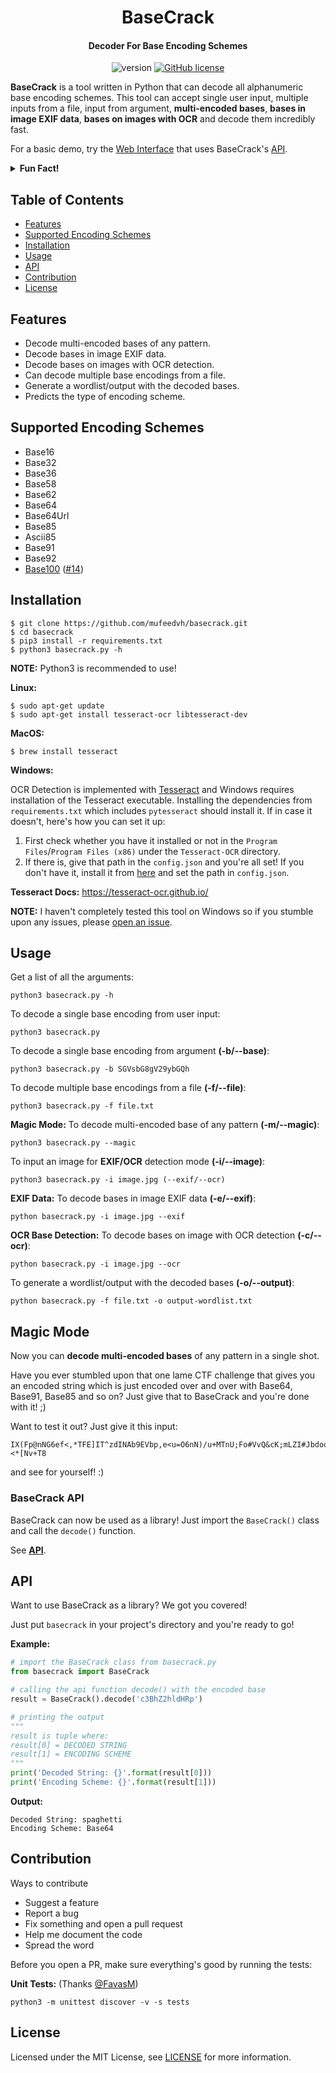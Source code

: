 <h1 align="center">BaseCrack</h1>
<h4 align="center">Decoder For Base Encoding Schemes</h4>
<p align="center">
	<img src="https://img.shields.io/badge/version-4.0-blue.svg" title="version" alt="version">
	<a href="https://github.com/mufeedvh/basecrack/blob/master/LICENSE"><img alt="GitHub license" src="https://img.shields.io/github/license/mufeedvh/basecrack.svg"></a>
</p>

**BaseCrack** is a tool written in Python that can decode all alphanumeric base encoding schemes. This tool can accept single user input, multiple inputs from a file, input from argument, **multi-encoded bases**, **bases in image EXIF data**, **bases on images with OCR** and decode them incredibly fast.

For a basic demo, try the [Web Interface](https://basecrack.herokuapp.com/) that uses BaseCrack's [API](#api).

<details>
	<summary><strong>Fun Fact!</strong></summary>
  	<br>
  	I initially made this after being fed up with lame CTF challenges with multi-encoded bases. Now some of them started doing that in Steganography challenges so I automated that too smh!
</details>

## Table of Contents
- [Features](#features)
- [Supported Encoding Schemes](#supported-encoding-schemes)
- [Installation](#installation)
- [Usage](#usage)
- [API](#api)
- [Contribution](#contribution)
- [License](#license)

## Features

- Decode multi-encoded bases of any pattern.
- Decode bases in image EXIF data.
- Decode bases on images with OCR detection.
- Can decode multiple base encodings from a file.
- Generate a wordlist/output with the decoded bases.
- Predicts the type of encoding scheme.

## Supported Encoding Schemes
- Base16
- Base32
- Base36
- Base58
- Base62
- Base64
- Base64Url
- Base85
- Ascii85
- Base91
- Base92
- [Base100](https://github.com/AdamNiederer/base100) ([#14](https://github.com/mufeedvh/basecrack/issues/14))

## Installation

    $ git clone https://github.com/mufeedvh/basecrack.git
    $ cd basecrack
    $ pip3 install -r requirements.txt
    $ python3 basecrack.py -h

**NOTE:** Python3 is recommended to use!

**Linux:**

    $ sudo apt-get update
    $ sudo apt-get install tesseract-ocr libtesseract-dev

**MacOS:**

    $ brew install tesseract

**Windows:**

OCR Detection is implemented with [Tesseract](https://github.com/tesseract-ocr/tesseract) and Windows requires installation of the Tesseract executable. Installing the dependencies from `requirements.txt` which includes `pytesseract` should install it. If in case it doesn't, here's how you can set it up:

1. First check whether you have it installed or not in the `Program Files`/`Program Files (x86)` under the `Tesseract-OCR` directory.
2. If there is, give that path in the `config.json` and you're all set! If you don't have it, install it from [here](https://github.com/UB-Mannheim/tesseract/wiki) and set the path in `config.json`.

**Tesseract Docs:** https://tesseract-ocr.github.io/

**NOTE:** I haven't completely tested this tool on Windows so if you stumble upon any issues, please [open an issue](https://github.com/mufeedvh/basecrack/issues/new).

## Usage

Get a list of all the arguments:

    python3 basecrack.py -h

To decode a single base encoding from user input:

    python3 basecrack.py

To decode a single base encoding from argument **(-b/--base)**:

    python3 basecrack.py -b SGVsbG8gV29ybGQh

To decode multiple base encodings from a file **(-f/--file)**:

    python3 basecrack.py -f file.txt

**Magic Mode:** To decode multi-encoded base of any pattern **(-m/--magic)**:

    python3 basecrack.py --magic

To input an image for **EXIF/OCR** detection mode **(-i/--image)**:

    python3 basecrack.py -i image.jpg (--exif/--ocr)

**EXIF Data:** To decode bases in image EXIF data **(-e/--exif)**:

    python basecrack.py -i image.jpg --exif

**OCR Base Detection:** To decode bases on image with OCR detection **(-c/--ocr)**:

    python basecrack.py -i image.jpg --ocr

To generate a wordlist/output with the decoded bases **(-o/--output)**:

    python basecrack.py -f file.txt -o output-wordlist.txt
    
## Magic Mode

Now you can **decode multi-encoded bases** of any pattern in a single shot.

Have you ever stumbled upon that one lame CTF challenge that gives you an encoded string which is just encoded over and over with Base64, Base91, Base85 and so on? Just give that to BaseCrack and you're done with it! ;)

Want to test it out? Just give it this input:

```
IX(Fp@nNG6ef<,*TFE]IT^zdINAb9EVbp,e<u=O6nN)/u+MTnU;Fo#VvQ&cK;mLZI#Jbdook<O{W#+gY%ooe#6pTkTa.9YPU8Uc=pl9BhSM9%kISw2k:8..u/6F2BwNndPZ2o#7NHNP3g,HlZu><*[Nv+T8
```

and see for yourself! :)

### BaseCrack API

BaseCrack can now be used as a library! Just import the `BaseCrack()` class and call the `decode()` function.

See [**API**](https://github.com/mufeedvh/basecrack#api).

## API

Want to use BaseCrack as a library? We got you covered!

Just put `basecrack` in your project's directory and you're ready to go!

**Example:**

```python
# import the BaseCrack class from basecrack.py
from basecrack import BaseCrack

# calling the api function decode() with the encoded base
result = BaseCrack().decode('c3BhZ2hldHRp')

# printing the output
"""
result is tuple where:
result[0] = DECODED STRING
result[1] = ENCODING SCHEME
"""
print('Decoded String: {}'.format(result[0]))
print('Encoding Scheme: {}'.format(result[1]))
```

**Output:**

```
Decoded String: spaghetti
Encoding Scheme: Base64
```

## Contribution

Ways to contribute
- Suggest a feature
- Report a bug
- Fix something and open a pull request
- Help me document the code
- Spread the word

Before you open a PR, make sure everything's good by running the tests:

**Unit Tests:** (Thanks [@FavasM](https://github.com/mufeedvh/basecrack/pull/8))

    python3 -m unittest discover -v -s tests

## License
Licensed under the MIT License, see <a href="https://github.com/mufeedvh/basecrack/blob/master/LICENSE">LICENSE</a> for more information.

